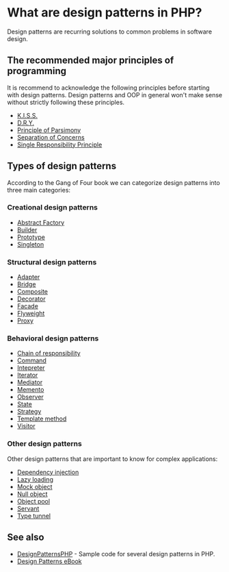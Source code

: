 # What are design patterns in PHP?

Design patterns are recurring solutions to common problems in software design.

## The recommended major principles of programming

It is recommend to acknowledge the following principles before starting with
design patterns. Design patterns and OOP in general won't make sense without
strictly following these principles.

* [K.I.S.S.](https://en.wikipedia.org/wiki/KISS_principle)
* [D.R.Y.](https://en.wikipedia.org/wiki/Don%27t_repeat_yourself)
* [Principle of Parsimony](https://en.wikipedia.org/wiki/Occam%27s_razor)
* [Separation of Concerns](https://en.wikipedia.org/wiki/Separation_of_concerns)
* [Single Responsibility Principle](https://en.wikipedia.org/wiki/Single_responsibility_principle)

## Types of design patterns

According to the Gang of Four book we can categorize design patterns into three
main categories:

### Creational design patterns

* [Abstract Factory](/php/ref/oop/design-patterns/abstract-factory.md)
* [Builder](/php/ref/oop/design-patterns/builder.md)
* [Prototype](/php/ref/oop/design-patterns/prototype.md)
* [Singleton](/php/ref/oop/design-patterns/singleton.md)

### Structural design patterns

* [Adapter](/php/ref/oop/design-patterns/adapter.md)
* [Bridge](/php/ref/oop/design-patterns/bridge.md)
* [Composite](/php/ref/oop/design-patterns/composite.md)
* [Decorator](/php/ref/oop/design-patterns/decorator.md)
* [Facade](/php/ref/oop/design-patterns/facade.md)
* [Flyweight](/php/ref/oop/design-patterns/flyweight.md)
* [Proxy](/php/ref/oop/design-patterns/proxy.md)

### Behavioral design patterns

* [Chain of responsibility](/php/ref/oop/design-patterns/chain-of-responsibility.md)
* [Command](/php/ref/oop/design-patterns/command.md)
* [Intepreter](/php/ref/oop/design-patterns/interpreter.md)
* [Iterator](/php/ref/oop/design-patterns/iterator.md)
* [Mediator](/php/ref/oop/design-patterns/mediator.md)
* [Memento](/php/ref/oop/design-patterns/memento.md)
* [Observer](/php/ref/oop/design-patterns/observer.md)
* [State](/php/ref/oop/design-patterns/state.md)
* [Strategy](/php/ref/oop/design-patterns/strategy.md)
* [Template method](/php/ref/oop/design-patterns/template-method.md)
* [Visitor](/php/ref/oop/design-patterns/visitor.md)

### Other design patterns

Other design patterns that are important to know for complex applications:

* [Dependency injection](/php/ref/oop/design-patterns/dependency-injection.md)
* [Lazy loading](/php/ref/oop/design-patterns/lazy-loading.md)
* [Mock object](/php/ref/oop/design-patterns/mock-object.md)
* [Null object](/php/ref/oop/design-patterns/null-object.md)
* [Object pool](/php/ref/oop/design-patterns/object-pool.md)
* [Servant](/php/ref/oop/design-patterns/servant.md)
* [Type tunnel](/php/ref/oop/design-patterns/type-tunnel.md)


## See also

* [DesignPatternsPHP](https://github.com/domnikl/DesignPatternsPHP) - Sample
  code for several design patterns in PHP.
* [Design Patterns eBook](https://sourcemaking.com/design_patterns)
